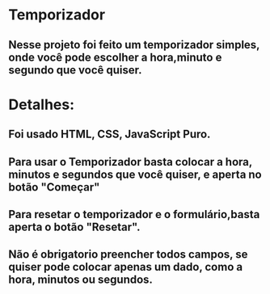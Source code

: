 # Temporizador

## Nesse projeto foi feito um temporizador simples, onde você pode escolher a hora,minuto e segundo que você quiser.

# Detalhes:

## Foi usado HTML, CSS, JavaScript Puro.

## Para usar o Temporizador basta colocar a hora, minutos e segundos que você quiser, e aperta no botão "Começar"

## Para resetar o temporizador e o formulário,basta aperta o botão "Resetar".

## Não é obrigatorio preencher todos campos, se quiser pode colocar apenas um dado, como a hora, minutos ou segundos.